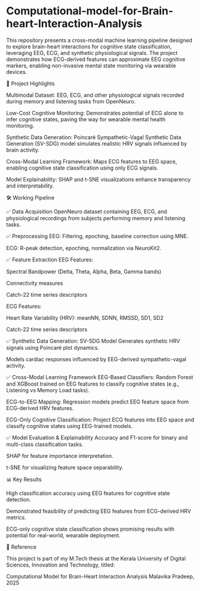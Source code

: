 # Computational-model-for-Brain-heart-Interaction-Analysis

This repository presents a cross-modal machine learning pipeline designed to explore brain-heart interactions for cognitive state classification, leveraging EEG, ECG, and synthetic physiological signals. The project demonstrates how ECG-derived features can approximate EEG cognitive markers, enabling non-invasive mental state monitoring via wearable devices.


🚀 Project Highlights

Multimodal Dataset: EEG, ECG, and other physiological signals recorded during memory and listening tasks from OpenNeuro.

Low-Cost Cognitive Monitoring: Demonstrates potential of ECG alone to infer cognitive states, paving the way for wearable mental health monitoring.

Synthetic Data Generation: Poincaré Sympathetic-Vagal Synthetic Data Generation (SV-SDG) model simulates realistic HRV signals influenced by brain activity.

Cross-Modal Learning Framework: Maps ECG features to EEG space, enabling cognitive state classification using only ECG signals.

Model Explainability: SHAP and t-SNE visualizations enhance transparency and interpretability.

🛠️ Working Pipeline

✅ Data Acquisition
OpenNeuro dataset containing EEG, ECG, and physiological recordings from subjects performing memory and listening tasks.

✅ Preprocessing
EEG: Filtering, epoching, baseline correction using MNE.

ECG: R-peak detection, epoching, normalization via NeuroKit2.

✅ Feature Extraction
EEG Features:

Spectral Bandpower (Delta, Theta, Alpha, Beta, Gamma bands)

Connectivity measures

Catch-22 time series descriptors

ECG Features:

Heart Rate Variability (HRV): meanNN, SDNN, RMSSD, SD1, SD2

Catch-22 time series descriptors

✅ Synthetic Data Generation: SV-SDG Model
Generates synthetic HRV signals using Poincaré plot dynamics.

Models cardiac responses influenced by EEG-derived sympathetic-vagal activity.

✅ Cross-Modal Learning Framework
EEG-Based Classifiers: Random Forest and XGBoost trained on EEG features to classify cognitive states (e.g., Listening vs Memory Load tasks).

ECG-to-EEG Mapping: Regression models predict EEG feature space from ECG-derived HRV features.

ECG-Only Cognitive Classification: Project ECG features into EEG space and classify cognitive states using EEG-trained models.

✅ Model Evaluation & Explainability
Accuracy and F1-score for binary and multi-class classification tasks.

SHAP for feature importance interpretation.

t-SNE for visualizing feature space separability.

📊 Key Results

High classification accuracy using EEG features for cognitive state detection.

Demonstrated feasibility of predicting EEG features from ECG-derived HRV metrics.

ECG-only cognitive state classification shows promising results with potential for real-world, wearable deployment.

📑 Reference

This project is part of my M.Tech thesis at the Kerala University of Digital Sciences, Innovation and Technology, titled:

Computational Model for Brain-Heart Interaction Analysis
Malavika Pradeep, 2025 
